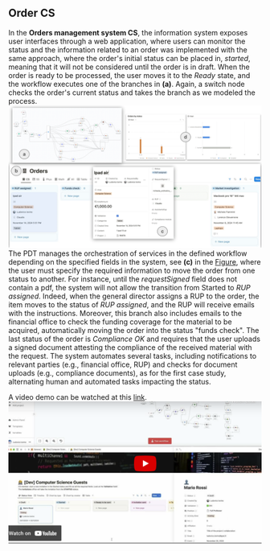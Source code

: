 ## Order CS
In the **Orders management system CS**, the information system exposes user interfaces through a web application, where users can monitor the status and the information related to an order was implemented with the same approach, where the order's initial status can be placed in, *started*, meaning that it will not be considered until the order is in draft.  When the order is ready to be processed, the user moves it to the *Ready* state, and the workflow executes one of the branches in **(a)**. Again, a switch node checks the order's current status and takes the branch as we modeled the process. 
![Figure](Orders_CS.png)
The PDT manages the orchestration of services in the defined workflow depending on the specified fields in the system, see **(c)** in the [Figure](https://github.com/MT91/Low-code-Process-Digital-Twins/blob/main/Order_CS/Orders%20CS.pdf), where the user must specify the required information to move the order from one status to another. For instance, until the *requestSigned* field does not contain a pdf, the system will not allow the transition from Started to *RUP assigned*. Indeed, when the general director assigns a RUP to the order, the item moves to the status of *RUP assigned*, and the RUP will receive emails with the instructions. Moreover, this branch also includes emails to the financial office to check the funding coverage for the material to be acquired, automatically moving the order into the status "funds check".  The last status of the order is *Compliance OK* and requires that the user uploads a signed document attesting the compliance of the received material with the request. The system automates several tasks, including notifications to relevant parties (e.g., financial office, RUP) and checks for document uploads (e.g., compliance documents), as for the first case study, alternating human and automated tasks impacting the status.

A video demo can be watched at this [link](https://www.youtube.com/watch?v=HpyRB5Is_YY).
[![Figure](../COBOL_CS/image_2024_11_29T10_26_52_556Z.png)](https://www.youtube.com/watch?v=HpyRB5Is_YY)
